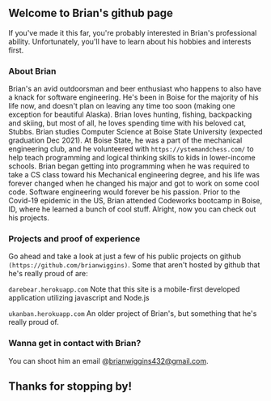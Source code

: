## Welcome to Brian's github page

If you've made it this far, you're probably interested in Brian's professional ability.
Unfortunately, you'll have to learn about his hobbies and interests first.


### About Brian 

Brian's an avid outdoorsman and beer enthusiast who happens to also have a knack for software engineering. He's been in Boise for the majority of his life now, and doesn't plan on leaving any time too soon (making one exception for beautiful Alaska). Brian loves hunting, fishing, backpacking and skiing, but most of all, he loves spending time with his beloved cat, Stubbs. Brian studies Computer Science at Boise State University (expected graduation Dec 2021). At Boise State, he was a part of the mechanical engineering club, and he volunteered with `https://ystemandchess.com/` to help teach programming and logical thinking skills to kids in lower-income schools. Brian began getting into programming when he was required to take a CS class toward his Mechanical engineering degree, and his life was forever changed when he changed his major and got to work on some cool code. Software engineering would forever be his passion. Prior to the Covid-19 epidemic in the US, Brian attended Codeworks bootcamp in Boise, ID, where he learned a bunch of cool stuff. Alright, now you can check out his projects. 


### Projects and proof of experience

Go ahead and take a look at just a few of his public projects on github `(https://github.com/brianwiggins)`. Some that aren't hosted by github that he's really proud of are:


```darebear.herokuapp.com```
Note that this site is a mobile-first developed application utilizing javascript and Node.js

```ukanban.herokuapp.com```
An older project of Brian's, but something that he's really proud of. 



### Wanna get in contact with Brian?
You can shoot him an email @brianwiggins432@gmail.com. 

## Thanks for stopping by!


